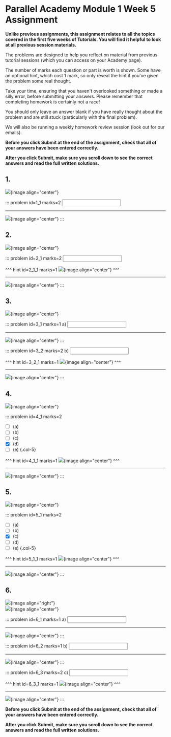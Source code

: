 # Parallel Academy Module 1 Week 5 Assignment

**Unlike previous assignments, this assignment relates to all the topics covered in the first five weeks of Tutorials. You will find it helpful to look at all previous session materials.**

The problems are designed to help you reflect on material from previous tutorial sessions (which you can access on your Academy page).  

The number of marks each question or part is worth is shown. Some have an optional hint, which cost 1 mark, so only reveal the hint if you’ve given the problem some real thought.   

Take your time, ensuring that you haven't overlooked something or made a silly error, before submitting your answers. Please remember that completing homework is certainly not a race!  

You should only leave an answer blank if you have really thought about the problem and are still stuck (particularly with the final problem).  

We will also be running a weekly homework review session (look out for our emails).  

**Before you click Submit at the end of the assignment, check that all of your answers have been entered correctly.** 
  
**After you click Submit, make sure you scroll down to see the correct answers and read the full written solutions.**  

## 1.	
![](/resources/academy-1-week-7/q1.png){image align="center"}  

::: problem id=1_1 marks=2
<input type="number" solution="1024"/>  

---

![](/resources/academy-1-week-7/s1.png){image align="center"}
:::  


## 2.
![](/resources/academy-1-week-7/q2.png){image align="center"}  

::: problem id=2_1 marks=2
<input type="number" solution="12"/>  

^^^ hint id=2_1_1 marks=1
![](/resources/academy-1-week-7/h2.png){image align="center"} 
^^^ 

---

![](/resources/academy-1-week-7/s2.png){image align="center"}
:::  


## 3.
![](/resources/academy-1-week-7/q3.png){image align="center"}   

::: problem id=3_1 marks=1
a) <input type="number" solution="174"/>  

---

![](/resources/academy-1-week-7/s3a.png){image align="center"}
:::  

::: problem id=3_2 marks=2
b) <input type="number" solution="11"/>  

^^^ hint id=3_2_1 marks=1
![](/resources/academy-1-week-7/h3b.png){image align="center"} 
^^^  

---

![](/resources/academy-1-week-7/s3b.png){image align="center"}
::: 


## 4.
![](/resources/academy-1-week-7/q4.png){image align="center"}  

::: problem id=4_1 marks=2

* [ ] (a)
* [ ] (b)
* [ ] (c)
* [x] (d)
* [ ] (e)
{.col-5}

^^^ hint id=4_1_1 marks=1
![](/resources/academy-1-week-7/h4.png){image align="center"} 
^^^  

---

![](/resources/academy-1-week-7/s4.png){image align="center"}
::: 


## 5.
![](/resources/academy-1-week-7/q5.png){image align="center"}  

::: problem id=5_1 marks=2

* [ ] (a)
* [ ] (b)
* [x] (c)
* [ ] (d)
* [ ] (e)
{.col-5}

^^^ hint id=5_1_1 marks=1
![](/resources/academy-1-week-7/h5.png){image align="center"} 
^^^  

---

![](/resources/academy-1-week-7/s5.png){image align="center"}
::: 


## 6.
![](/resources/academy-4-week-2/4-skull.png){image align="right"}  
![](/resources/academy-1-week-7/q6.png){image align="center"}  
 
::: problem id=6_1 marks=1
a) <input type="number" solution="120"/>  

---

![](/resources/academy-1-week-7/s6a.png){image align="center"}
:::  

::: problem id=6_2 marks=1
b) <input type="number" solution="2"/>  

---

![](/resources/academy-1-week-7/s6b.png){image align="center"}
::: 

::: problem id=6_3 marks=2
c) <input type="number" solution="72"/>  

^^^ hint id=6_3_1 marks=1
![](/resources/academy-1-week-7/h6c.png){image align="center"} 
^^^ 

---

![](/resources/academy-1-week-7/s6c.png){image align="center"}
::: 

**Before you click Submit at the end of the assignment, check that all of your answers have been entered correctly.** 
  
**After you click Submit, make sure you scroll down to see the correct answers and read the full written solutions.**  